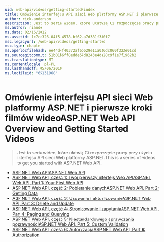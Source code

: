 ```yaml
---
uid: web-api/videos/getting-started/index
title: Omówienie interfejsu API sieci Web platformy ASP.NET i pierwsze kroki wideo | Dokumentacja firmy Microsoft
author: rick-anderson
description: Jest to seria wideo, które ułatwią Ci rozpoczęcie pracy przy użyciu interfejsu API sieci Web platformy ASP.NET.
ms.author: riande
ms.date: 02/16/2012
ms.assetid: 1c7cc326-04f5-4578-bf62-a7d381f380f7
msc.legacyurl: /web-api/videos/getting-started
msc.type: chapter
ms.openlocfilehash: ee44d4f40372af6b629e11a036dc060f323e01cd
ms.sourcegitcommit: 51b01b6ff8edde57d8243e4da28c9f1e7f1962b2
ms.translationtype: MT
ms.contentlocale: pl-PL
ms.lasthandoff: 05/06/2019
ms.locfileid: "65131968"
---
```

# <a name="aspnet-web-api-overview-and-getting-started-videos"></a><span data-ttu-id="2cf41-103">Omówienie interfejsu API sieci Web platformy ASP.NET i pierwsze kroki filmów wideo</span><span class="sxs-lookup"><span data-stu-id="2cf41-103">ASP.NET Web API Overview and Getting Started Videos</span></span>

> <span data-ttu-id="2cf41-104">Jest to seria wideo, które ułatwią Ci rozpoczęcie pracy przy użyciu interfejsu API sieci Web platformy ASP.NET.</span><span class="sxs-lookup"><span data-stu-id="2cf41-104">This is a series of videos to get you started with ASP.NET Web API.</span></span>

- [<span data-ttu-id="2cf41-105">ASP.NET Web API</span><span class="sxs-lookup"><span data-stu-id="2cf41-105">ASP.NET Web API</span></span>](aspnet-web-api.md)
- [<span data-ttu-id="2cf41-106">ASP.NET Web API, część 1: Twój pierwszy interfejs Web API</span><span class="sxs-lookup"><span data-stu-id="2cf41-106">ASP.NET Web API, Part 1: Your First Web API</span></span>](your-first-web-api.md)
- [<span data-ttu-id="2cf41-107">ASP.NET Web API, część 2: Pobieranie danych</span><span class="sxs-lookup"><span data-stu-id="2cf41-107">ASP.NET Web API, Part 2: Getting Data</span></span>](getting-data.md)
- [<span data-ttu-id="2cf41-108">ASP.NET Web API, część 3: Usuwanie i aktualizowanie</span><span class="sxs-lookup"><span data-stu-id="2cf41-108">ASP.NET Web API, Part 3: Delete and Update</span></span>](delete-and-update.md)
- [<span data-ttu-id="2cf41-109">ASP.NET Web API, część 4: Stronicowanie i zapytania</span><span class="sxs-lookup"><span data-stu-id="2cf41-109">ASP.NET Web API, Part 4: Paging and Querying</span></span>](paging-and-querying.md)
- [<span data-ttu-id="2cf41-110">ASP.NET Web API, część 5: Niestandardowego sprawdzania poprawności</span><span class="sxs-lookup"><span data-stu-id="2cf41-110">ASP.NET Web API, Part 5: Custom Validation</span></span>](custom-validation.md)
- [<span data-ttu-id="2cf41-111">ASP.NET Web API, część 6: Autoryzacja</span><span class="sxs-lookup"><span data-stu-id="2cf41-111">ASP.NET Web API, Part 6: Authorization</span></span>](authorization.md)
